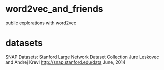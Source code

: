 # word2vec_and_friends
public explorations with word2vec

# datasets
SNAP Datasets: Stanford Large Network Dataset Collection
Jure Leskovec and Andrej Krevl
http://snap.stanford.edu/data
June, 2014
